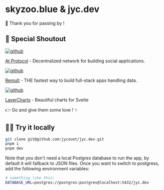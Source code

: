 # skyzoo.blue & jyc.dev

👋 Thank you for passing by !

## 📣 Special Shoutout

<a href="https://github.com/bluesky-social/atproto">
	<img alt="github" src="https://img.shields.io/github/stars/bluesky-social/atproto?logo=github&label=atproto&color=#4ACC31" />
</a>

[At Protocol](https://atproto.com) - Decentralized network for building social applications.

<a href="https://github.com/remult/remult">
	<img alt="github" src="https://img.shields.io/github/stars/remult/remult?logo=github&label=remult&color=#4ACC31" />
</a>

[Remult](https://remult.dev/) - THE fastest way to build full-stack apps handling data.

<a href="https://github.com/techniq/layerchart">
	<img alt="github" src="https://img.shields.io/github/stars/techniq/layerchart?logo=github&label=layerchart&color=#4ACC31" />
</a>

[LayerCharts](https://layerchart.com/) - Beautiful charts for Svelte

👉 Go and give them some love ! ✨

## 🧑‍💻 Try it locally

```bash
git clone git@github.com:jycouet/jyc.dev.git
pnpm i
pnpm dev
```

Note that you don't need a local Postgres database to run the app, by default it will fallback to
JSON files. Once you want to switch to postgress, add the following environment variables:

```bash
# something like this:
DATABASE_URL=postgres://postgres:postgres@localhost:5432/jyc.dev
```
